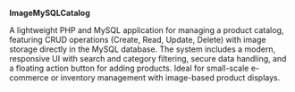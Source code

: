 **ImageMySQLCatalog**

A lightweight PHP and MySQL application for managing a product catalog, featuring CRUD operations (Create, Read, Update, Delete) with image storage directly in the MySQL database. The system includes a modern, responsive UI with search and category filtering, secure data handling, and a floating action button for adding products. Ideal for small-scale e-commerce or inventory management with image-based product displays.
